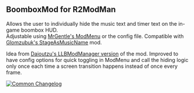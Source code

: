 ## BoomboxMod for R2ModMan

Allows the user to individually hide the music text and timer text on the in-game boombox HUD.\
Adjustable using [MrGentle's ModMenu](https://thunderstore.io/c/lethal-league-blaze/p/MrGentle/ModMenu/) or the config file.
Compatible with [Glomzubuk's StageAsMusicName](https://thunderstore.io/c/lethal-league-blaze/p/Glomzubuk/StageAsMusicName/) mod.

Idea from [Daioutzu's LLBModManager version](https://github.com/Daioutzu/LLBMM-BoomboxMod) of the mod.
Improved to have config options for quick toggling in ModMenu and call the hiding logic only once each time a screen transition happens instead of once every frame.

[![Common Changelog](https://common-changelog.org/badge.svg)](https://common-changelog.org)